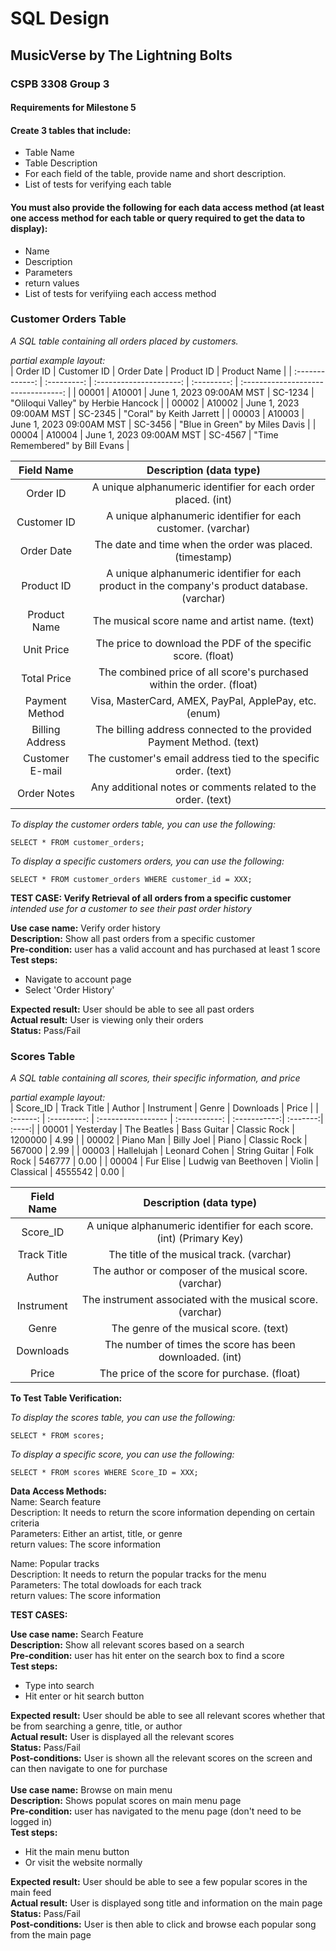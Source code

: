 # SQL Design
## MusicVerse by The Lightning Bolts
### CSPB 3308 Group 3

#### Requirements for Milestone 5
#### Create 3 tables that include:
+ Table Name
+ Table Description
+ For each field of the table, provide name and short description.
+ List of tests for verifying each table

#### You must also provide the following for each data access method (at least one access method for each table or query required to get the data to display):
+ Name
+ Description
+ Parameters
+ return values
+ List of tests for verifyiing each access method

### Customer Orders Table
*A SQL table containing all orders placed by customers.*

*partial example layout:*  
| Order ID        | Customer ID | Order Date               | Product ID  | Product Name                        |
| :-------------: | :---------: | :---------------------:  | :---------: | :---------------------------------: |
| 00001           | A10001      | June 1, 2023 09:00AM MST | SC-1234     | "Oliloqui Valley" by Herbie Hancock |
| 00002           | A10002      | June 1, 2023 09:00AM MST | SC-2345     | "Coral" by Keith Jarrett            |
| 00003           | A10003      | June 1, 2023 09:00AM MST | SC-3456     | "Blue in Green" by Miles Davis      |
| 00004           | A10004      | June 1, 2023 09:00AM MST | SC-4567     | "Time Remembered" by Bill Evans     |

| Field Name       | Description (data type)                                                                         |
| :--------------: | :-------------------------------------------------------------:                                 |
| Order ID         | A unique alphanumeric identifier for each order placed. (int)                                   | 
| Customer ID      | A unique alphanumeric identifier for each customer.  (varchar)                                  | 
| Order Date       | The date and time when the order was placed.         (timestamp)                                | 
| Product ID       | A unique alphanumeric identifier for each product in the company's product database. (varchar)  |
| Product Name     | The musical score name and artist name.    (text)                                               |
| Unit Price       | The price to download the PDF of the specific score. (float)                                    |
| Total Price      | The combined price of all score's purchased within the order. (float)                           |
| Payment Method   | Visa, MasterCard, AMEX, PayPal, ApplePay, etc.  (enum)                                          |
| Billing Address  | The billing address connected to the provided Payment Method. (text)                            |
| Customer E-mail  | The customer's email address tied to the specific order.   (text)                               |
| Order Notes      | Any additional notes or comments related to the order.    (text)                                |

*To display the customer orders table, you can use the following:*
```sqlite3
SELECT * FROM customer_orders;
```
*To display a specific customers orders, you can use the following:*
```sqlite3
SELECT * FROM customer_orders WHERE customer_id = XXX;
```
**TEST CASE: Verify Retrieval of all orders from a specific customer**  
*intended use for a customer to see their past order history*

**Use case name:** Verify order history  
**Description:** Show all past orders from a specific customer  
**Pre-condition:** user has a valid account and has purchased at least 1 score  
**Test steps:**  
+ Navigate to account page  
+ Select 'Order History'  

**Expected result:** User should be able to see all past orders  
**Actual result:** User is viewing only their orders  
**Status:** Pass/Fail  

### Scores Table
*A SQL table containing all scores, their specific information, and price*

*partial example layout:*  
| Score_ID | Track Title | Author             | Instrument    | Genre         | Downloads | Price |
| :------: | :---------: | :----------------- | :-----------: | :-----------:| :-------:| :----:|
| 00001    | Yesterday   | The Beatles        | Bass Guitar   | Classic Rock | 1200000   | 4.99  |
| 00002    | Piano Man   | Billy Joel         | Piano         | Classic Rock | 567000    | 2.99  |
| 00003    | Hallelujah  | Leonard Cohen     | String Guitar | Folk Rock    | 546777    | 0.00  |
| 00004    | Fur Elise   | Ludwig van Beethoven | Violin      | Classical    | 4555542   | 0.00 |


| Field Name       | Description (data type)                                                                        |
| :--------------: | :-------------------------------------------------------------:                                 |
| Score_ID         | A unique alphanumeric identifier for each score. (int) (Primary Key)                            | 
| Track Title      | The title of the musical track. (varchar)                                  | 
| Author           | The author or composer of the musical score. (varchar)                                | 
| Instrument       | The instrument associated with the musical score. (varchar)                                  |
| Genre            | The genre of the musical score. (text)                                               |
| Downloads        | The number of times the score has been downloaded. (int)                                    |
| Price            | The price of the score for purchase. (float)                           | 

**To Test Table Verification:**

*To display the scores table, you can use the following:*
```sqlite3
SELECT * FROM scores;
```
*To display a specific score, you can use the following:*
```sqlite3
SELECT * FROM scores WHERE Score_ID = XXX;
```
**Data Access Methods:**    
Name: Search feature   
Description: It needs to return the score information depending on certain criteria      
Parameters: Either an artist, title, or genre   
return values: The score information    

Name: Popular tracks    
Description: It needs to return the popular tracks for the menu        
Parameters: The total dowloads for each track    
return values: The score information    


**TEST CASES:**  

**Use case name:** Search Feature   
**Description:** Show all relevant scores based on a search   
**Pre-condition:** user has hit enter on the search box to find a score   
**Test steps:**    
+ Type into search   
+ Hit enter or hit search button   

**Expected result:** User should be able to see all relevant scores whether that be from searching a genre, title, or author   
**Actual result:** User is displayed all the relevant scores   
**Status:** Pass/Fail    
**Post-conditions:** User is shown all the relevant scores on the screen and can then navigate to one for purchase    
 <br>
**Use case name:** Browse on main menu   
**Description:** Shows populat scores on main menu page   
**Pre-condition:** user has navigated to the menu page (don't need to be logged in)   
**Test steps:**    
+ Hit the main menu button   
+ Or visit the website normally   

**Expected result:** User should be able to see a few popular scores in the main feed   
**Actual result:** User is displayed song title and information on the main page   
**Status:** Pass/Fail    
**Post-conditions:** User is then able to click and browse each popular song from the main page   

